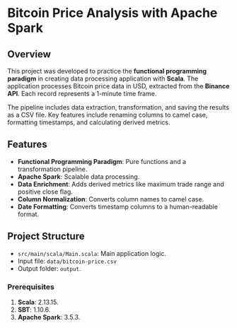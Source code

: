 # Bitcoin Price Analysis with Apache Spark

## Overview

This project was developed to practice the **functional programming paradigm** in creating data processing application with **Scala**. The application processes Bitcoin price data in USD, extracted from the **Binance API**. Each record represents a 1-minute time frame.

The pipeline includes data extraction, transformation, and saving the results as a CSV file. Key features include renaming columns to camel case, formatting timestamps, and calculating derived metrics.

## Features

- **Functional Programming Paradigm**: Pure functions and a transformation pipeline.
- **Apache Spark**: Scalable data processing.
- **Data Enrichment**: Adds derived metrics like maximum trade range and positive close flag.
- **Column Normalization**: Converts column names to camel case.
- **Date Formatting**: Converts timestamp columns to a human-readable format.

## Project Structure

- `src/main/scala/Main.scala`: Main application logic.
- Input file: `data/bitcoin-price.csv`
- Output folder: `output`.

### Prerequisites

1. **Scala**: 2.13.15.
2. **SBT**: 1.10.6.
3. **Apache Spark**: 3.5.3.
